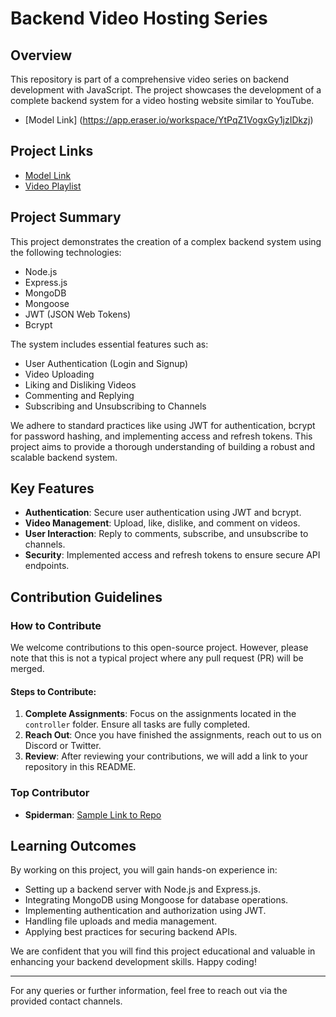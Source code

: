 # Backend Video Hosting Series

## Overview

This repository is part of a comprehensive video series on backend development with JavaScript. The project showcases the development of a complete backend system for a video hosting website similar to YouTube.
- [Model Link] (https://app.eraser.io/workspace/YtPqZ1VogxGy1jzIDkzj)

## Project Links

- [Model Link](#)
- [Video Playlist](#)

## Project Summary

This project demonstrates the creation of a complex backend system using the following technologies:

- Node.js
- Express.js
- MongoDB
- Mongoose
- JWT (JSON Web Tokens)
- Bcrypt

The system includes essential features such as:

- User Authentication (Login and Signup)
- Video Uploading
- Liking and Disliking Videos
- Commenting and Replying
- Subscribing and Unsubscribing to Channels

We adhere to standard practices like using JWT for authentication, bcrypt for password hashing, and implementing access and refresh tokens. This project aims to provide a thorough understanding of building a robust and scalable backend system.

## Key Features

- **Authentication**: Secure user authentication using JWT and bcrypt.
- **Video Management**: Upload, like, dislike, and comment on videos.
- **User Interaction**: Reply to comments, subscribe, and unsubscribe to channels.
- **Security**: Implemented access and refresh tokens to ensure secure API endpoints.

## Contribution Guidelines

### How to Contribute

We welcome contributions to this open-source project. However, please note that this is not a typical project where any pull request (PR) will be merged. 

#### Steps to Contribute:

1. **Complete Assignments**: Focus on the assignments located in the `controller` folder. Ensure all tasks are fully completed.
2. **Reach Out**: Once you have finished the assignments, reach out to us on Discord or Twitter.
3. **Review**: After reviewing your contributions, we will add a link to your repository in this README.

### Top Contributor

- **Spiderman**: [Sample Link to Repo](#)

## Learning Outcomes

By working on this project, you will gain hands-on experience in:

- Setting up a backend server with Node.js and Express.js.
- Integrating MongoDB using Mongoose for database operations.
- Implementing authentication and authorization using JWT.
- Handling file uploads and media management.
- Applying best practices for securing backend APIs.

We are confident that you will find this project educational and valuable in enhancing your backend development skills. Happy coding!

---

For any queries or further information, feel free to reach out via the provided contact channels.